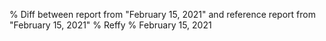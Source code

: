 % Diff between report from "February 15, 2021" and reference report from "February 15, 2021"
% Reffy
% February 15, 2021

